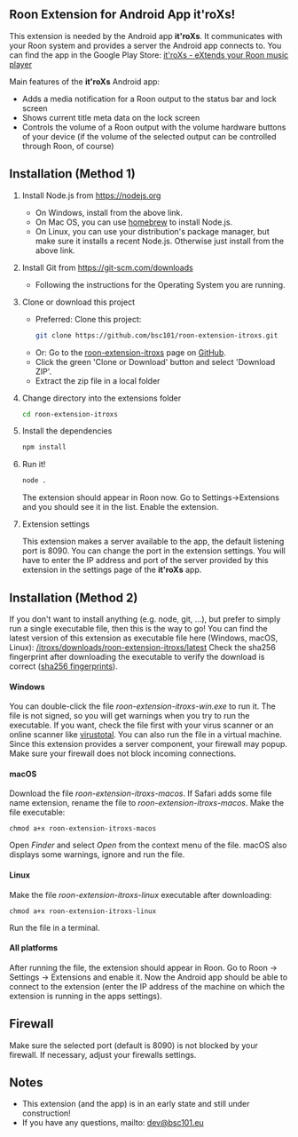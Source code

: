 ## Roon Extension for Android App it'roXs!

This extension is needed by the Android app **it'roXs**. It communicates with your Roon system and provides a server the Android app connects to.
You can find the app in the Google Play Store:
[it'roXs - eXtends your Roon music player](https://play.google.com/store/apps/details?id=com.bsc101.itroxs)

Main features of the **it'roXs** Android app:

   * Adds a media notification for a Roon output to the status bar and lock screen
   * Shows current title meta data on the lock screen
   * Controls the volume of a Roon output with the volume hardware buttons of your device (if the volume of the selected output can be controlled through Roon, of course)

## Installation (Method 1)

1. Install Node.js from https://nodejs.org

   * On Windows, install from the above link.
   * On Mac OS, you can use [homebrew](http://brew.sh) to install Node.js.
   * On Linux, you can use your distribution's package manager, but make sure it installs a recent Node.js. Otherwise just install from the above link.

2. Install Git from https://git-scm.com/downloads

   * Following the instructions for the Operating System you are running.

3. Clone or download this project

   * Preferred: Clone this project: 
     ```bash
     git clone https://github.com/bsc101/roon-extension-itroxs.git
     ```
   * Or: Go to the [roon-extension-itroxs](https://github.com/bsc101/roon-extension-itroxs) page on [GitHub](https://github.com).
   * Click the green 'Clone or Download' button and select 'Download ZIP'.
   * Extract the zip file in a local folder

4. Change directory into the extensions folder

    ```bash
    cd roon-extension-itroxs
    ```

5. Install the dependencies

    ```bash
    npm install
    ```

6. Run it!

    ```bash
    node .
    ```
    The extension should appear in Roon now. Go to Settings->Extensions and you should see it in the list. Enable the extension.

7. Extension settings

    This extension makes a server available to the app, the default listening port is 8090. You can change the port in the extension settings.
    You will have to enter the IP address and port of the server provided by this extension in the settings page of the **it'roXs** app.

## Installation (Method 2)

If you don't want to install anything (e.g. node, git, ...), but prefer to simply run a single executable file, then this is the way to go! You can find the latest version of this extension as executable file here (Windows, macOS, Linux):
[/itroxs/downloads/roon-extension-itroxs/latest](https://bsc101.eu/itroxs/downloads/roon-extension-itroxs/latest/)
Check the sha256 fingerprint after downloading the executable to verify the download is correct ([sha256 fingerprints](https://bsc101.eu/itroxs/downloads/roon-extension-itroxs/latest/sha256.txt)).

#### Windows

You can double-click the file *roon-extension-itroxs-win.exe* to run it. The file is not signed, so you will get warnings when you try to run the executable. If you want, check the file first with your virus scanner or an online scanner like [virustotal](https://www.virustotal.com/gui/home/upload). You can also run the file in a virtual machine.
Since this extension provides a server component, your firewall may popup. Make sure your firewall does not block incoming connections.

#### macOS

Download the file *roon-extension-itroxs-macos*. If Safari adds some file name extension, rename the file to *roon-extension-itroxs-macos*. Make the file executable:

    chmod a+x roon-extension-itroxs-macos

Open *Finder* and select *Open* from the context menu of the file. macOS also displays some warnings, ignore and run the file.

#### Linux

Make the file *roon-extension-itroxs-linux* executable after downloading: 

    chmod a+x roon-extension-itroxs-linux

Run the file in a terminal.

#### All platforms

After running the file, the extension should appear in Roon. Go to Roon -> Settings -> Extensions and enable it. Now the Android app should be able to connect to the extension (enter the IP address of the machine on which the extension is running in the apps settings).

## Firewall

Make sure the selected port (default is 8090) is not blocked by your firewall. If necessary, adjust your firewalls settings.

## Notes

* This extension (and the app) is in an early state and still under construction!
* If you have any questions, mailto: dev@bsc101.eu
